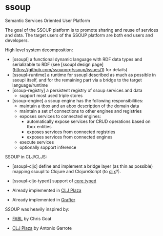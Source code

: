 ssoup
=====

Semantic Services Oriented User Platform

The goal of the SSOUP platform is to promote sharing and reuse of services and data.
The target users of the SSOUP platform are both end users and developers.

High level system decomposition:
- [ssoupl] a functional dynamic language with RDF data types and serializable to RDF (see [ssoupl design page] (https://github.com/ssouporg/ssoup/issues/1) for details)
- [ssoupl-runtime] a runtime for ssoupl described as much as possible in ssoupl itself, and
  for the remaining part via a bridge to the target language/runtime
- [ssoup-registry] a persistent registry of ssoup services and data
	- support most used triple stores
- [ssoup-engine] a ssoup engine has the following responsibilities:
	- maintain a tbox and an abox description of the domain data
	- maintain a set of connections to other engines and registries
	- exposes services to connected engines:
		- automatically expose services for CRUD operations based on tbox entities
		- exposes services from connected registries
		- exposes services from connected engines
	- execute services
	- optionally sopport inference

SSOUP in CLJ/CLJS:
- [ssoupl-cljx] define and implement a bridge layer (as thin as possible) mapping ssoupl
  to Clojure and ClojureScript (to [cljx](https://github.com/lynaghk/cljx)?).
- [ssoupl-cljx-typed] support of [core.typed](https://github.com/clojure/core.typed)

- Already implemented in [CLJ Plaza](http://antoniogarrote.github.io/clj-plaza/)

- Already implemented in [Grafter](http://grafter.org/)

SSOUP was heavily inspired by:

- [FABL](https://s3.amazonaws.com/s3.fabl.net/index.html) by Chris Goat

- [CLJ Plaza](http://antoniogarrote.github.io/clj-plaza/) by Antonio Garrote
